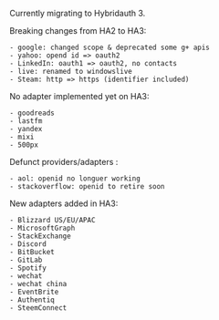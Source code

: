 Currently migrating to Hybridauth 3.

Breaking changes from HA2 to HA3:

    - google: changed scope & deprecated some g+ apis
    - yahoo: opend id => oauth2
    - LinkedIn: oauth1 => oauth2, no contacts
    - live: renamed to windowslive
    - Steam: http => https (identifier included)


No adapter implemented yet on HA3:

    - goodreads
    - lastfm
    - yandex
    - mixi
    - 500px


Defunct providers/adapters :

    - aol: openid no longuer working
    - stackoverflow: openid to retire soon


New adapters added in HA3:

    - Blizzard US/EU/APAC
    - MicrosoftGraph
    - StackExchange
    - Discord
    - BitBucket
    - GitLab
    - Spotify
    - wechat
    - wechat china
    - EventBrite
    - Authentiq
    - SteemConnect

